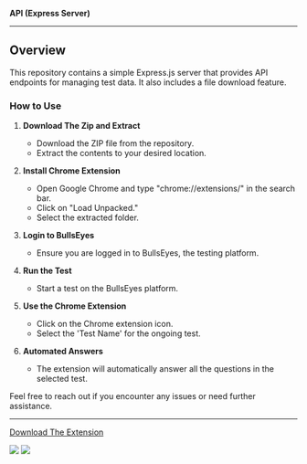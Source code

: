 **API (Express Server)**

---

## Overview

This repository contains a simple Express.js server that provides API endpoints for managing test data.
It also includes a file download feature.

### How to Use

1. **Download The Zip and Extract**
   - Download the ZIP file from the repository.
   - Extract the contents to your desired location.

2. **Install Chrome Extension**
   - Open Google Chrome and type "chrome://extensions/" in the search bar.
   - Click on "Load Unpacked."
   - Select the extracted folder.

3. **Login to BullsEyes**
   - Ensure you are logged in to BullsEyes, the testing platform.

4. **Run the Test**
   - Start a test on the BullsEyes platform.

5. **Use the Chrome Extension**
   - Click on the Chrome extension icon.
   - Select the 'Test Name' for the ongoing test.

6. **Automated Answers**
   - The extension will automatically answer all the questions in the selected test.

Feel free to reach out if you encounter any issues or need further assistance.

---

<a href="https://bullseyesapi.onrender.com/download">Download The Extension</a>

![](https://komarev.com/ghpvc/?username=03prashantpk&color=ff0000&label=Total,+visitors) ![](https://hit.yhype.me/github/profile?user_id=43730425)<br>
